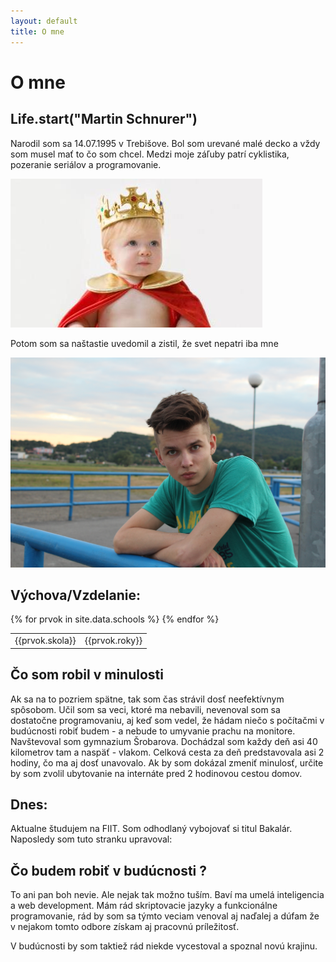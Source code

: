 ```yaml
---
layout: default
title: O mne
---
```


# O mne
## Life.start("Martin Schnurer")

Narodil som sa 14.07.1995 v Trebišove. Bol som urevané malé decko a vždy som musel mať to čo som chcel. Medzi moje záľuby patrí cyklistika, pozeranie seriálov a programovanie.

<img src="/assets/img/baby-king.jpg" class="lg-image centered">

Potom som sa naštastie uvedomil a zistil, že svet nepatri iba mne

<img src="/assets/img/me.png" class="lg-image centered">

## Výchova/Vzdelanie:



<table>
{% for prvok in site.data.schools %}
  <tr>
    <td>{{prvok.skola}}</td>
    <td>{{prvok.roky}}</td>
  </tr>
{% endfor %}
</table>

## Čo som robil v minulosti
Ak sa na to pozriem spätne, tak som čas strávil dosť neefektívnym spôsobom. Učil som sa veci, ktoré ma nebavili, nevenoval som sa dostatočne programovaniu, aj keď som vedel, že hádam niečo s počítačmi v budúcnosti robiť budem - a nebude to umyvanie prachu na monitore.
Navštevoval som gymnazium Šrobarova. Dochádzal som každy deň asi 40 kilometrov tam a naspäť - vlakom.
Celková cesta za deň predstavovala asi 2 hodiny, čo ma aj dosť unavovalo. Ak by som dokázal zmeniť minulosť, určite by som zvolil ubytovanie na internáte pred 2 hodinovou cestou domov.


## Dnes:
Aktualne študujem na FIIT. Som odhodlaný vybojovať si titul Bakalár.
Naposledy som tuto stranku upravoval:


## Čo budem robiť v budúcnosti ?
To ani pan boh nevie. Ale nejak tak možno tuším. Baví ma umelá inteligencia a web development. Mám rád skriptovacie jazyky a funkcionálne programovanie, rád by som sa týmto veciam venoval aj naďalej a dúfam že v nejakom tomto odbore získam aj pracovnú príležitosť.

V budúcnosti by som taktiež rád niekde vycestoval a spoznal novú krajinu.
